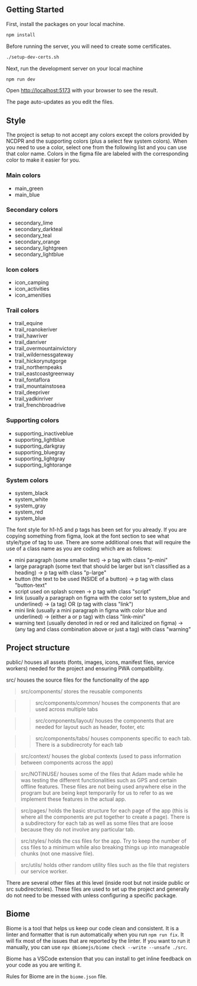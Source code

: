 ## Getting Started

First, install the packages on your local machine.

```bash
npm install
```

Before running the server, you will need to create some certificates.

```bash
./setup-dev-certs.sh
```

Next, run the development server on your local machine

```bash
npm run dev
```

Open [http://localhost:5173](http://localhost:5173) with your browser to see the result.

The page auto-updates as you edit the files.

## Style

The project is setup to not accept any colors except the colors provided by NCDPR and the supporting colors (plus a select few system colors). When you need to use a color, select one from the following list and you can use that color name. Colors in the figma file are labeled with the corresponding color to make it easier for you.

### Main colors
- main_green
- main_blue
### Secondary colors
- secondary_lime
- secondary_darkteal
- secondary_teal
- secondary_orange
- secondary_lightgreen
- secondary_lightblue
### Icon colors
- icon_camping
- icon_activities
- icon_amenities
### Trail colors
- trail_equine
- trail_roanokeriver
- trail_hawriver
- trail_danriver
- trail_overmountainvictory
- trail_wildernessgateway
- trail_hickorynutgorge
- trail_northernpeaks
- trail_eastcoastgreenway
- trail_fontaflora
- trail_mountainstosea
- trail_deepriver
- trail_yadkinriver
- trail_frenchbroadrive
### Supporting colors
- supporting_inactiveblue
- supporting_lightblue
- supporting_darkgray
- supporting_bluegray
- supporting_lightgray
- supporting_lightorange
### System colors
- system_black
- system_white
- system_gray
- system_red
- system_blue

The font style for h1-h5 and p tags has been set for you already. If you are copying something from figma, look at the font section to see what style/type of tag to use. There are some additional ones that will require the use of a class name as you are coding which are as follows:
- mini paragraph (some smaller text) -> p tag with class "p-mini"
- large paragraph (some text that should be larger but isn't classified as a heading) -> p tag with class "p-large"
- button (the text to be used INSIDE of a button) -> p tag with class "button-text"
- script used on splash screen -> p tag with class "script"
- link (usually a paragraph on figma with the color set to system_blue and underlined) -> (a tag) OR (p tag with class "link")
- mini link (usually a mini paragraph in figma with color blue and underlined) -> (either a or p tag) with class "link-mini"
- warning text (usually denoted in red or red and italicized on figma) -> (any tag and class combination above or just a tag) with class "warning"

## Project structure

public/ houses all assets (fonts, images, icons, manifest files, service workers) needed for the project and ensuring PWA compatibility.

src/ houses the source files for the functionality of the app

> src/components/ stores the reusable components

>> src/components/common/ houses the components that are used across multiple tabs

>> src/components/layout/ houses the components that are needed for layout such as header, footer, etc

>> src/components/tabs/ houses components specific to each tab. There is a subdirecroty for each tab

>src/context/ houses the global contexts (used to pass information between components across the app)

>src/NOTINUSE/ houses some of the files that Adam made while he was testing the different functionalities such as GPS and certain offline features. These files are not being used anywhere else in the program but are being kept temporarily for us to refer to as we implement these features in the actual app.

> src/pages/ holds the basic structure for each page of the app (this is where all the components are put together to create a page). There is a subdirectory for each tab as well as some files that are loose because they do not involve any particular tab.

> src/styles/ holds the css files for the app. Try to keep the number of css files to a minimum while also breaking things up into manageable chunks (not one massive file).

> src/utils/ holds other random utility files such as the file that registers our service worker.

There are several other files at this level (inside root but not inside public or src subdirectories). These files are used to set up the project and generally do not need to be messed with unless configuring a specific package.


## Biome

Biome is a tool that helps us keep our code clean and consistent. It is a linter and formatter that is run automatically when you run `npm run fix`. It will fix most of the issues that are reported by the linter. If you want to run it manually, you can use `npx @biomejs/biome check --write --unsafe ./src`.

Biome has a VSCode extension that you can install to get inline feedback on your code as you are writing it.

Rules for Biome are in the `biome.json` file.
